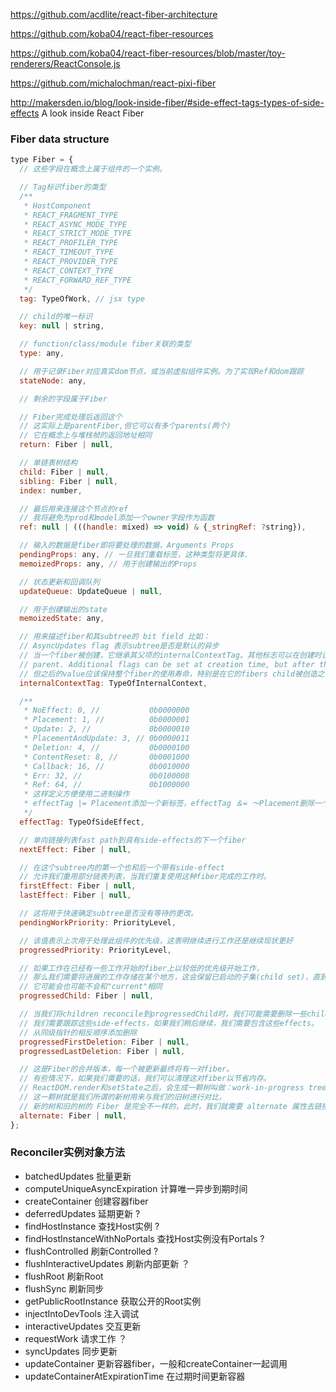 https://github.com/acdlite/react-fiber-architecture

https://github.com/koba04/react-fiber-resources

https://github.com/koba04/react-fiber-resources/blob/master/toy-renderers/ReactConsole.js

https://github.com/michalochman/react-pixi-fiber

http://makersden.io/blog/look-inside-fiber/#side-effect-tags-types-of-side-effects   A look inside React Fiber



### Fiber data structure

```javascript
type Fiber = {
  // 这些字段在概念上属于组件的一个实例。

  // Tag标识fiber的类型
  /**
   * HostComponent
   * REACT_FRAGMENT_TYPE
   * REACT_ASYNC_MODE_TYPE
   * REACT_STRICT_MODE_TYPE
   * REACT_PROFILER_TYPE
   * REACT_TIMEOUT_TYPE
   * REACT_PROVIDER_TYPE
   * REACT_CONTEXT_TYPE
   * REACT_FORWARD_REF_TYPE
   */
  tag: TypeOfWork, // jsx type

  // child的唯一标识
  key: null | string,

  // function/class/module fiber关联的类型
  type: any,

  // 用于记录Fiber对应真实dom节点，或当前虚拟组件实例。为了实现Ref和dom跟踪
  stateNode: any,

  // 剩余的字段属于Fiber

  // Fiber完成处理后返回这个
  // 这实际上是parentFiber,但它可以有多个parents(两个)
  // 它在概念上与堆栈帧的返回地址相同
  return: Fiber | null,

  // 单链表树结构
  child: Fiber | null,
  sibling: Fiber | null,
  index: number,

  // 最后用来连接这个节点的ref
  // 我将避免为prod和model添加一个owner字段作为函数
  ref: null | (((handle: mixed) => void) & {_stringRef: ?string}),

  // 输入的数据是fiber即将要处理的数据，Arguments Props
  pendingProps: any, // 一旦我们重载标签，这种类型将更具体.
  memoizedProps: any, // 用于创建输出的Props

  // 状态更新和回调队列
  updateQueue: UpdateQueue | null,

  // 用于创建输出的state
  memoizedState: any,

  // 用来描述fiber和其subtree的 bit field 比如：
  // AsyncUpdates flag 表示subtree是否是默认的异步
  // 当一个fiber被创建，它继承其父项的internalContextTag。其他标志可以在创建时设置
  // parent. Additional flags can be set at creation time, but after than the
  // 但之后的value应该保持整个fiber的使用寿命，特别是在它的fibers child被创造之前。
  internalContextTag: TypeOfInternalContext,

  /**
   * NoEffect: 0, //           0b0000000
   * Placement: 1, //          0b0000001
   * Update: 2, //             0b0000010
   * PlacementAndUpdate: 3, // 0b0000011
   * Deletion: 4, //           0b0000100
   * ContentReset: 8, //       0b0001000
   * Callback: 16, //          0b0010000
   * Err: 32, //               0b0100000
   * Ref: 64, //               0b1000000
   * 这样定义方便使用二进制操作
   * effectTag |= Placement添加一个新标签，effectTag ＆= 〜Placement删除一个标签
   */
  effectTag: TypeOfSideEffect,

  // 单向链接列表fast path到具有side-effects的下一个fiber
  nextEffect: Fiber | null,

  // 在这个subtree内的第一个也和后一个带有side-effect
  // 允许我们重用部分链表列表，当我们重复使用这种fiber完成的工作时。
  firstEffect: Fiber | null,
  lastEffect: Fiber | null,

  // 这将用于快速确定subtree是否没有等待的更改。
  pendingWorkPriority: PriorityLevel,

  // 该值表示上次用于处理此组件的优先级，这表明继续进行工作还是继续现状更好
  progressedPriority: PriorityLevel,

  // 如果工作在已经有一些工作开始的fiber上以较低的优先级开始工作，
  // 那么我们需要将进展的工作存储在某个地方，这会保留已启动的子集(child set)，直到我们需要重新开始工作
  // 它可能会也可能不会和"current"相同
  progressedChild: Fiber | null,

  // 当我们将children reconcile到progressedChild时，我们可能需要删除一些child fibers.
  // 我们需要跟踪这些side-effects，如果我们稍后继续，我们需要包含这些effects。
  // 从同级指针的相反顺序添加删除
  progressedFirstDeletion: Fiber | null,
  progressedLastDeletion: Fiber | null,

  // 这是Fiber的合并版本，每一个被更新最终将有一对fiber。
  // 有些情况下，如果我们需要的话，我们可以清理这对fiber以节省内存。
  // ReactDOM.render和setState之后，会生成一颗树叫做：work-in-progress tree，
  // 这一颗树就是我们所谓的新树用来与我们的旧树进行对比，
  // 新的树和旧的树的 Fiber 是完全不一样的，此时，我们就需要 alternate 属性去链接新树和旧树
  alternate: Fiber | null,
};
```

### Reconciler实例对象方法

* batchedUpdates    批量更新
* computeUniqueAsyncExpiration    计算唯一异步到期时间
* createContainer   创建容器fiber
* deferredUpdates   延期更新 ?
* findHostInstance  查找Host实例 ?
* findHostInstanceWithNoPortals   查找Host实例没有Portals ?
* flushControlled   刷新Controlled ?
* flushInteractiveUpdates   刷新内部更新 ？
* flushRoot   刷新Root
* flushSync   刷新同步
* getPublicRootInstance   获取公开的Root实例
* injectIntoDevTools    注入调试
* interactiveUpdates    交互更新
* requestWork   请求工作 ？ 
* syncUpdates   同步更新
* updateContainer   更新容器fiber，一般和createContainer一起调用
* updateContainerAtExpirationTime   在过期时间更新容器

